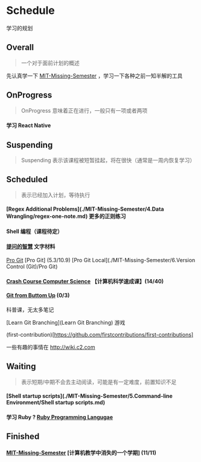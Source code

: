 # Schedule

学习的规划

## Overall

> 一个对于面前计划的概述

先认真学一下 [MIT-Missing-Semester](https://csdiy.wiki/%E7%BC%96%E7%A8%8B%E5%85%A5%E9%97%A8/MIT-Missing-Semester/) ，学习一下各种之前一知半解的工具

## OnProgress

> OnProgress 意味着正在进行，一般只有一项或者两项

#### 学习 React Native

## Suspending

>Suspending 表示该课程被短暂挂起，将在很快（通常是一周内恢复学习）

## Scheduled

>表示已经加入计划，等待执行

#### [Regex Additional Problems](./MIT-Missing-Semester/4.Data Wrangling/regex-one-note.md) 更多的正则练习

#### Shell 编程（课程待定）

#### [提问的智慧](https://github.com/ryanhanwu/How-To-Ask-Questions-The-Smart-Way/tree/main) 文字材料

[Pro Git](https://git-scm.com/book/en/v2) [Pro Git] (5.3/10.9) [Pro Git Local](./MIT-Missing-Semester/6.Version Control (Git)/Pro Git)

#### [Crash Course Computer Science](https://www.bilibili.com/video/BV1EW411u7th/?vd_source=3c6a30ba41ba4e1e1d42b66d5c0a7e70) 【计算机科学速成课】(14/40)

#### [Git from Buttom Up](https://jwiegley.github.io/git-from-the-bottom-up/) (0/3)

科普课，无太多笔记

[Learn Git Branching](Learn Git Branching) 游戏

(first-contribution)[https://github.com/firstcontributions/first-contributions] 

一些有趣的事情在 http://wiki.c2.com

## Waiting

> 表示短期/中期不会去主动阅读，可能是有一定难度，前置知识不足

#### [Shell startup scripts](./MIT-Missing-Semester/5.Command-line Environment/Shell startup scripts.md)

#### 学习 Ruby ? [Ruby Programming Langugae](https://www.ruby-lang.org/en/)

## Finished

#### [MIT-Missing-Semester](https://csdiy.wiki/%E7%BC%96%E7%A8%8B%E5%85%A5%E9%97%A8/MIT-Missing-Semester/) [计算机教学中消失的一个学期] (11/11)
